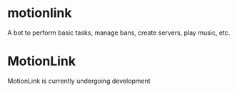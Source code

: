 # motionlink
A bot to perform basic tasks, manage bans, create servers, play music, etc.

# MotionLink
MotionLink is currently undergoing development

